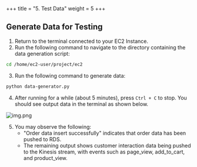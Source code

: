 +++
title = "5. Test Data"
weight = 5
+++

## Generate Data for Testing
1. Return to the terminal connected to your EC2 Instance.
2. Run the following command to navigate to the directory containing the data generation script:

```bash
cd /home/ec2-user/project/ec2
```
3. Run the following command to generate data:

```bash
python data-generator.py
```
4. After running for a while (about 5 minutes), press `Ctrl + C` to stop. You should see output data in the terminal as shown below.

![img.png](/images/test-connection/img_2.png)

5. You may observe the following:
   - "Order data insert successfully" indicates that order data has been pushed to RDS.
   - The remaining output shows customer interaction data being pushed to the Kinesis stream, with events such as page_view, add_to_cart, and product_view.
